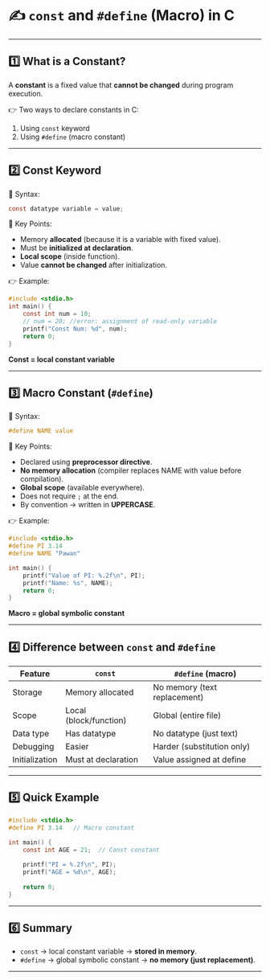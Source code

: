 # ✍️ `const` and `#define` (Macro) in C

---

## 1️⃣ **What is a Constant?**

A **constant** is a fixed value that **cannot be changed** during program execution.

👉 Two ways to declare constants in C:

1. Using `const` keyword
2. Using `#define` (macro constant)

---

## 2️⃣ **Const Keyword**

🔹 Syntax:

```c
const datatype variable = value;
```

🔹 Key Points:

* Memory **allocated** (because it is a variable with fixed value).
* Must be **initialized at declaration**.
* **Local scope** (inside function).
* Value **cannot be changed** after initialization.

👉 Example:

```c
#include <stdio.h>
int main() {
    const int num = 10;
    // num = 20; //error: assignment of read-only variable
    printf("Const Num: %d", num);
    return 0;
}
```

**Const = local constant variable**

---

## 3️⃣ **Macro Constant (`#define`)**

🔹 Syntax:

```c
#define NAME value
```

🔹 Key Points:

* Declared using **preprocessor directive**.
* **No memory allocation** (compiler replaces NAME with value before compilation).
* **Global scope** (available everywhere).
* Does not require `;` at the end.
* By convention → written in **UPPERCASE**.

👉 Example:

```c
#include <stdio.h>
#define PI 3.14
#define NAME "Pawan"

int main() {
    printf("Value of PI: %.2f\n", PI);
    printf("Name: %s", NAME);
    return 0;
}
```

**Macro = global symbolic constant**

---

## 4️⃣ **Difference between `const` and `#define`**

| Feature        | `const`                | `#define` (macro)            |
| -------------- | ---------------------- | ---------------------------- |
| Storage        | Memory allocated       | No memory (text replacement) |
| Scope          | Local (block/function) | Global (entire file)         |
| Data type      | Has datatype           | No datatype (just text)      |
| Debugging      | Easier                 | Harder (substitution only)   |
| Initialization | Must at declaration    | Value assigned at define     |

---

## 5️⃣ **Quick Example**

```c
#include <stdio.h>
#define PI 3.14   // Macro constant

int main() {
    const int AGE = 21;  // Const constant
    
    printf("PI = %.2f\n", PI);
    printf("AGE = %d\n", AGE);
    
    return 0;
}
```

---

## 6️⃣ Summary

* `const` → local constant variable → **stored in memory**.
* `#define` → global symbolic constant → **no memory (just replacement)**.

---

